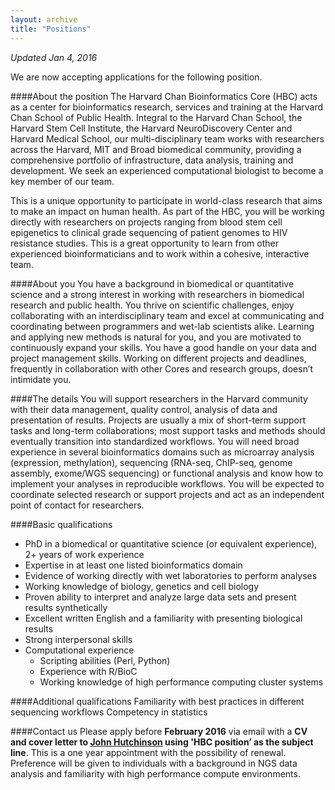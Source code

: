```yaml
---
layout: archive
title: "Positions"
---
```


*Updated Jan 4, 2016*

We are now accepting applications for the following position.

####About the position
The Harvard Chan Bioinformatics Core (HBC) acts as a center for bioinformatics research, services and training at the Harvard Chan School of Public Health. Integral to the Harvard Chan School, the Harvard Stem Cell Institute, the Harvard NeuroDiscovery Center and Harvard Medical School, our multi-disciplinary team works with researchers across the Harvard, MIT and Broad biomedical community, providing a comprehensive portfolio of infrastructure, data analysis, training and development. We seek an experienced computational biologist to become a key member of our team.

This is a unique opportunity to participate in world-class research that aims to make an impact on human health. As part of the HBC, you will be working directly with researchers on projects ranging from blood stem cell epigenetics to clinical grade sequencing of patient genomes to HIV resistance studies. This is a great opportunity to learn from other experienced bioinformaticians and to work within a cohesive, interactive team.

####About you
You have a background in biomedical or quantitative science and a strong interest in working with researchers in biomedical research and public health. You thrive on scientific challenges, enjoy collaborating with an interdisciplinary team and excel at communicating and coordinating between programmers and wet-lab scientists alike. Learning and applying new methods is natural for you, and you are motivated to continuously expand your skills. You have a good handle on your data and project management skills. Working on different projects and deadlines, frequently in collaboration with other Cores and research groups, doesn’t intimidate you.

####The details
You will support researchers in the Harvard community with their data management, quality control, analysis of data and presentation of results. Projects are usually a mix of short-term support tasks and long-term collaborations; most support tasks and methods should eventually transition into standardized workflows. You will need broad experience in several bioinformatics domains such as microarray analysis (expression, methylation), sequencing (RNA-seq, ChIP-seq, genome assembly, exome/WGS sequencing) or functional analysis and know how to implement your analyses in reproducible workflows. You will be expected to coordinate selected research or support projects and act as an independent point of contact for researchers.

####Basic qualifications
- PhD in a biomedical or quantitative science (or equivalent experience), 2+ years of work experience
- Expertise in at least one listed bioinformatics domain
- Evidence of working directly with wet laboratories to perform analyses
- Working knowledge of biology, genetics and cell biology
- Proven ability to interpret and analyze large data sets and present results synthetically
- Excellent written English and a familiarity with presenting biological results
- Strong interpersonal skills
- Computational experience
	- Scripting abilities (Perl, Python)
	- Experience with R/BioC
	- Working knowledge of high performance computing cluster systems

####Additional qualifications
Familiarity with best practices in different sequencing workflows
Competency in statistics


####Contact us
Please apply before **February 2016** via email with a **CV and cover letter to [John Hutchinson](mailto:jhutchin@hsph.harvard.edu) using 'HBC position’ as the subject line**. This is a one year appointment with the possibility of renewal. Preference will be given to individuals with a background in NGS data analysis and familiarity with high performance compute environments.

